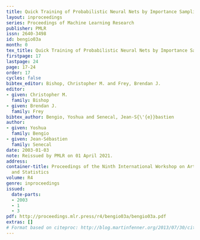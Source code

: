 ```yaml
---
title: Quick Training of Probabilistic Neural Nets by Importance Sampling
layout: inproceedings
series: Proceedings of Machine Learning Research
publisher: PMLR
issn: 2640-3498
id: bengio03a
month: 0
tex_title: Quick Training of Probabilistic Neural Nets by Importance Sampling
firstpage: 17
lastpage: 24
page: 17-24
order: 17
cycles: false
bibtex_editor: Bishop, Christopher M. and Frey, Brendan J.
editor:
- given: Christopher M.
  family: Bishop
- given: Brendan J.
  family: Frey
bibtex_author: Bengio, Yoshua and Senecal, Jean-S{\'{e}}bastien
author:
- given: Yoshua
  family: Bengio
- given: Jean-Sébastien
  family: Senecal
date: 2003-01-03
note: Reissued by PMLR on 01 April 2021.
address:
container-title: Proceedings of the Ninth International Workshop on Artificial Intelligence
  and Statistics
volume: R4
genre: inproceedings
issued:
  date-parts:
  - 2003
  - 1
  - 3
pdf: http://proceedings.mlr.press/r4/bengio03a/bengio03a.pdf
extras: []
# Format based on citeproc: http://blog.martinfenner.org/2013/07/30/citeproc-yaml-for-bibliographies/
---
```

